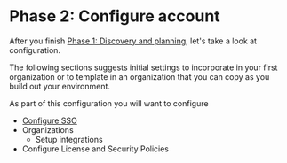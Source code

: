 # Phase 2: Configure account

After you finish [Phase 1: Discovery and planning](../phase-1-discovery-and-planning/), let's take a look at configuration.

The following sections suggests initial settings to incorporate in your first organization or to template in an organization that you can copy as you build out your environment.

As part of this configuration you will want to configure

* [Configure SSO](configure-sso.md)
* Organizations
  * Setup integrations
* Configure License and Security Policies
